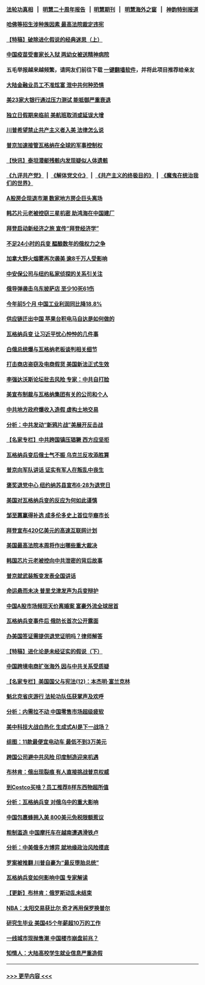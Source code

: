 #### [法轮功真相](https://github.com/gfw-breaker/truth/blob/master/README.md?t=0) &nbsp;&nbsp;|&nbsp;&nbsp; [明慧二十周年报告](https://github.com/gfw-breaker/mh-reports/blob/master/README.md?t=0) &nbsp;&nbsp;|&nbsp;&nbsp;[明慧期刊](https://github.com/gfw-breaker/mh-qikan) &nbsp;&nbsp;|&nbsp;&nbsp; [明慧海外之窗](https://github.com/gfw-breaker/mh-news/blob/master/README.md?t=0) &nbsp;&nbsp;|&nbsp;&nbsp; [神韵特别报道](https://github.com/gfw-breaker/mh-news/blob/master/shenyun.md?t=0)
#### [哈佛等招生涉种族因素 最高法院裁定违宪](../pages/nf4514/n14025044.md?t=06300343) 
#### [【特稿】破除进化假说的经典迷思（上）](../pages/nf4514/n14024749.md?t=06300343) 
#### [中国疫苗受害家长入狱 两幼女被送精神病院](../pages/nf4514/n14024727.md?t=06300343) 
#### 五毛举报越来越频繁，请网友们前往下载 [一键翻墙软件](https://github.com/gfw-breaker/ssr-accounts)，并将此项目推荐给亲友
#### [大陆金融业员工不准炫富 泄中共何种恐惧](../pages/nf4514/n14024435.md?t=06300343) 
#### [美23家大银行通过压力测试 能抵御严重衰退](../pages/nf4514/n14024622.md?t=06300343) 
#### [独立日假期来临前 美航班取消或延误大增](../pages/nf4514/n14024527.md?t=06300343) 
#### [川普希望禁止共产主义者入美 法律怎么说](../pages/nf4514/n14024328.md?t=06300343) 
#### [普京加速接管瓦格纳在全球的军事控制权](../pages/nf4514/n14024419.md?t=06300343) 
#### [【快讯】泰坦潜艇残骸内发现疑似人体遗骸](../pages/nf4514/n14024456.md?t=06300343) 
#### [《九评共产党》](https://github.com/begood0513/9ping.md/blob/master/README.md) &nbsp;|&nbsp; [《解体党文化》](../../../../jtdwh.md/blob/master/README.md)  &nbsp;|&nbsp; [《共产主义的终极目的》](../../../../gczydzjmd.md/blob/master/README.md) &nbsp;|&nbsp; [《魔鬼在统治我们的世界》](../../../../mgztzwmdsj.md/blob/master/README.md) 
#### [A股房企现退市潮 数家地方房企巨头离场](../pages/nf4514/n14024451.md?t=06300343) 
#### [韩芯片元老被控窃三星机密 助鸿海在中国建厂](../pages/nf4514/n14023756.md?t=06300343) 
#### [拜登启动新经济之旅 宣传“拜登经济学”](../pages/nf4514/n14024371.md?t=06300343) 
#### [不足24小时的兵变 醖酿数年的俄权力之争](../pages/nf4514/n14024338.md?t=06300343) 
#### [加拿大野火烟雾再次袭美 逾8千万人受影响](../pages/nf4514/n14024345.md?t=06300343) 
#### [中安保公司与纽约私家侦探的关系引关注](../pages/nf4514/n14023965.md?t=06300343) 
#### [俄导弹袭击乌东披萨店 至少10死61伤](../pages/nf4514/n14024173.md?t=06300343) 
#### [今年前5个月 中国工业利润同比降18.8%](../pages/nf4514/n14023953.md?t=06300343) 
#### [供应链迁出中国 苹果台积电马自达是如何做的](../pages/nf4514/n14023243.md?t=06300343) 
#### [瓦格纳兵变 让习近平忧心忡忡的几件事](../pages/nf4514/n14023684.md?t=06300343) 
#### [白俄总统爆与瓦格纳老板谈判相关细节](../pages/nf4514/n14023629.md?t=06300343) 
#### [打击商店盗窃及电商假货 美国新法正式生效](../pages/nf4514/n14023846.md?t=06300343) 
#### [李强达沃斯论坛批去风险 专家：中共自打脸](../pages/nf4514/n14023614.md?t=06300343) 
#### [美宣布制裁与瓦格纳集团有关的公司和个人](../pages/nf4514/n14023753.md?t=06300343) 
#### [中共地方政府爆收入造假 虚构土地交易](../pages/nf4514/n14023716.md?t=06300343) 
#### [分析：中共发动“新鸦片战”美展开反击战](../pages/nf4514/n14023665.md?t=06300343) 
#### [【名家专栏】中共跨国镇压猖獗 西方应坚拒](../pages/nf4514/n14023547.md?t=06300343) 
#### [瓦格纳兵变后俄士气不振 乌克兰反攻添胜算](../pages/nf4514/n14023619.md?t=06300343) 
#### [普京向军队讲话 证实有军人在叛乱中丧生](../pages/nf4514/n14023620.md?t=06300343) 
#### [褒奖退党中心 纽约纳苏县宣布6·28为退党日](../pages/nf4514/n14023293.md?t=06300343) 
#### [美国对瓦格纳兵变的反应为何如此谨慎](../pages/nf4514/n14023394.md?t=06300343) 
#### [邹至蕙赢得补选 成多伦多史上首位华裔市长](../pages/nf4514/n14023195.md?t=06300343) 
#### [拜登宣布420亿美元的高速互联网计划](../pages/nf4514/n14023148.md?t=06300343) 
#### [美国最高法院本周将作出哪些重大裁决](../pages/nf4514/n14023014.md?t=06300343) 
#### [韩国芯片元老被控向中共泄密的背后故事](../pages/nf4514/n14023102.md?t=06300343) 
#### [普京就武装叛变发表全国讲话](../pages/nf4514/n14023079.md?t=06300343) 
#### [命运悬而未决 普里戈津发声为兵变辩护](../pages/nf4514/n14022896.md?t=06300343) 
#### [中国A股市场频现天价离婚案 富豪外流全球居首](../pages/nf4514/n14023008.md?t=06300343) 
#### [瓦格纳兵变事件后 俄防长首次公开露面](../pages/nf4514/n14022892.md?t=06300343) 
#### [办美国签证需提供退党证明吗？律师解答](../pages/nf4514/n14022721.md?t=06300343) 
#### [【特稿】进化论是未经证实的假说（下）](../pages/nf4514/n14022170.md?t=06300343) 
#### [中国跨境电商扩张海外 因与中共关系受质疑](../pages/nf4514/n14022737.md?t=06300343) 
#### [【名家专栏】美国国父与宪法(12)：本杰明‧富兰克林](../pages/nf4514/n14022083.md?t=06300343) 
#### [魁北克省庆游行 法轮功队伍获掌声及欢呼](../pages/nf4514/n14022764.md?t=06300343) 
#### [分析：内需拉不动 中国零售市场超级疲软](../pages/nf4514/n14022603.md?t=06300343) 
#### [美中科技大战白热化 生成式AI是下一战场？](../pages/nf4514/n14021752.md?t=06300343) 
#### [组图：11款最便宜电动车 最低不到3万美元](../pages/nf4514/n14020732.md?t=06300343) 
#### [跨国公司避中共风险 印度制造迎来机遇](../pages/nf4514/n14022497.md?t=06300343) 
#### [布林肯：俄出现裂痕 有人直接挑战普京权威](../pages/nf4514/n14022464.md?t=06300343) 
#### [到Costco买啥？员工推荐8样东西物超所值](../pages/nf4514/n14021305.md?t=06300343) 
#### [分析：瓦格纳兵变 对俄乌中的重大影响](../pages/nf4514/n14022346.md?t=06300343) 
#### [中国包裹蜂拥入美 800美元免税限额惹议](../pages/nf4514/n14022207.md?t=06300343) 
#### [粗制滥造 中国摩托车在越南遭遇滑铁卢](../pages/nf4514/n14022370.md?t=06300343) 
#### [分析：中美俄多方博弈 就地缘政治风险摸底](../pages/nf4514/n14022385.md?t=06300343) 
#### [罗案被推翻 川普自豪为“最反堕胎总统”](../pages/nf4514/n14022382.md?t=06300343) 
#### [瓦格纳兵变如何影响中国 专家解读](../pages/nf4514/n14022354.md?t=06300343) 
#### [【更新】布林肯：俄罗斯动乱未结束](../pages/nf4514/n14022407.md?t=06300343) 
#### [NBA：太阳交易获比尔 奇才再用保罗换普尔](../pages/nf4514/n14022261.md?t=06300343) 
#### [研究生毕业 美国45个年薪超10万的工作](../pages/nf4514/n14021311.md?t=06300343) 
#### [一线城市现抛售潮 中国楼市崩盘前兆？](../pages/nf4514/n14022165.md?t=06300343) 
#### [知情人：大陆高校学生就业信息严重造假](../pages/nf4514/n14022188.md?t=06300343) 

----
#### [ >>> 更早内容 <<< ](../indexes/nf4514-earlier.md)
